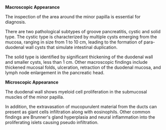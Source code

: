 **Macroscopic Appearance**

The inspection of the area around the minor papilla is essential for diagnosis.

There are two pathological subtypes of groove pancreatitis, cystic and solid type. The cystic type is characterized by multiple cysts emerging from the mucosa, ranging in size from 1 to 10 cm, leading to the formation of para-duodenal wall cysts that simulate intestinal duplication.

The solid type is identified by significant thickening of the duodenal wall and smaller cysts, less than 1 cm. Other macroscopic findings include thickened mucosal folds, ulceration, retraction of the duodenal mucosa, and lymph node enlargement in the pancreatic head.

**Microscopic Appearance**

The duodenal wall shows myeloid cell proliferation in the submucosal muscles of the minor papilla.

In addition, the extravasation of mucopurulent material from the ducts can present as giant cells infiltration along with eosinophils. Other common findings are Brunner's gland hyperplasia and neural inflammation into the proliferating islets causing pseudo infiltration.